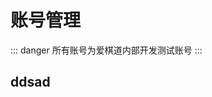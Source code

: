 # 账号管理

::: danger
所有账号为爱棋道内部开发测试账号
:::
<!-- ## 爱棋道家长中心

- 账号:249162590@qq.com
- 密码:xl40676070

## 爱棋道启蒙小程序

- 正式版本
    - 账号:1706874565@qq.com
    - 密码:iqidao111111
- 商用测试版本
    - 账号:1731347761@qq.com
    - 密码:iqidao123

## 图片上传地址

- 阿里云oss(类cdn)服务管理
    - 网址:[http://www.net.cn/](http://www.net.cn/)
    - 账号:ywszmj678@126.com
    - 密码:1940yws815
     -->
## ddsad